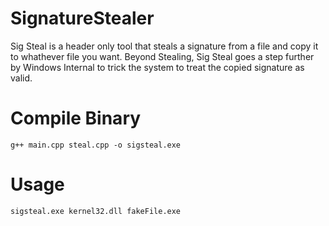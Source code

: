 # SignatureStealer

Sig Steal is a header only tool that steals a signature from a file and copy it to whathever file you want.
Beyond Stealing, Sig Steal goes a step further by Windows Internal to trick the system to treat the copied signature as valid.


# Compile Binary
```
g++ main.cpp steal.cpp -o sigsteal.exe
```

# Usage
```
sigsteal.exe kernel32.dll fakeFile.exe
```
